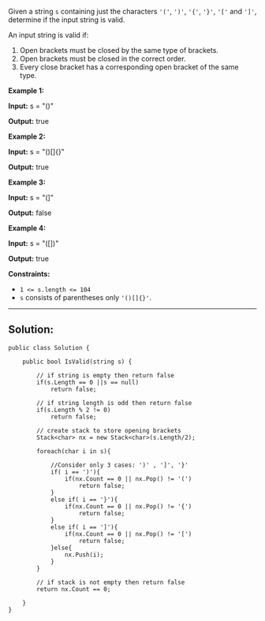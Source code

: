 Given a string `s` containing just the characters `'('`, `')'`, `'{'`, `'}'`, `'['` and `']'`, determine if the input string is valid.

An input string is valid if:

1. Open brackets must be closed by the same type of brackets.
2. Open brackets must be closed in the correct order.
3. Every close bracket has a corresponding open bracket of the same type.

**Example 1:**

**Input:** s = "()"

**Output:** true

**Example 2:**

**Input:** s = "()[]{}"

**Output:** true

**Example 3:**

**Input:** s = "(]"

**Output:** false

**Example 4:**

**Input:** s = "([])"

**Output:** true

**Constraints:**

- `1 <= s.length <= 104`
- `s` consists of parentheses only `'()[]{}'`.

---

## **Solution:**

```
public class Solution {

    public bool IsValid(string s) {

        // if string is empty then return false
        if(s.Length == 0 ||s == null)
            return false;

        // if string length is odd then return false
        if(s.Length % 2 != 0)
            return false;

        // create stack to store opening brackets
        Stack<char> nx = new Stack<char>(s.Length/2);

        foreach(char i in s){

            //Consider only 3 cases: ')' , ']', '}'
            if( i == ')'){
                if(nx.Count == 0 || nx.Pop() != '(')
                    return false;
            }
            else if( i == '}'){
                if(nx.Count == 0 || nx.Pop() != '{')
                    return false;
            }
            else if( i == ']'){
                if(nx.Count == 0 || nx.Pop() != '[')
                    return false;
            }else{
                nx.Push(i);
            }
        }

        // if stack is not empty then return false
        return nx.Count == 0;

    }
}
```